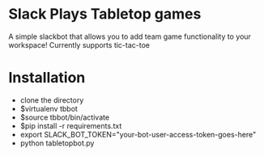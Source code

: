 # Slack Plays Tabletop games
A simple slackbot that allows you to add team game functionality to your workspace!
Currently supports tic-tac-toe

# Installation
- clone the directory
- $virtualenv tbbot
- $source tbbot/bin/activate
- $pip install -r requirements.txt
- export SLACK_BOT_TOKEN="your-bot-user-access-token-goes-here"
- python tabletopbot.py
